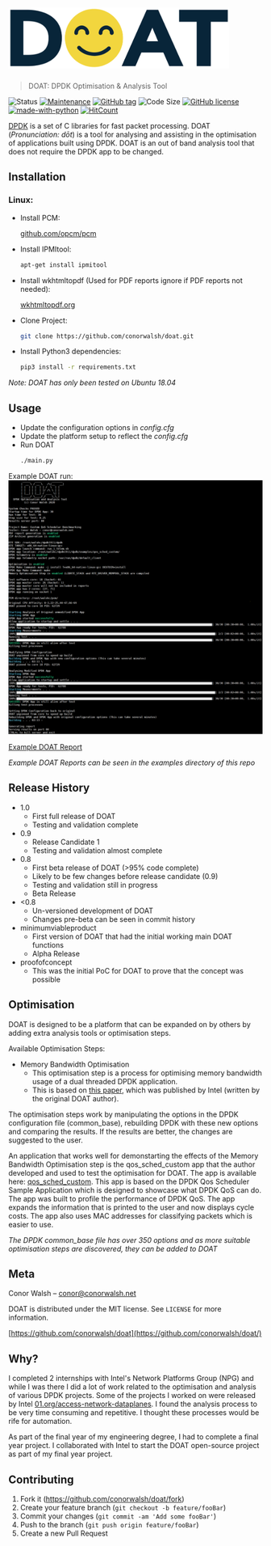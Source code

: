 # <img src="/webcomponents/doat_logo.png" height="120" />
> DOAT: DPDK Optimisation &amp; Analysis Tool

![Status](https://img.shields.io/badge/status-released-green.svg?style=flat-square)
[![Maintenance](https://img.shields.io/badge/maintained-yes-green.svg?style=flat-square)](https://GitHub.com/conorwalsh/doat/graphs/commit-activity)
[![GitHub tag](https://img.shields.io/badge/version-1.0-green.svg?style=flat-square)](https://GitHub.com/conorwalsh/doat/tags/)
![Code Size](https://img.shields.io/github/languages/code-size/conorwalsh/doat.svg?style=flat-square)
[![GitHub license](https://img.shields.io/badge/license-MIT-green.svg?style=flat-square)](https://github.com/conorwalsh/doat/blob/master/LICENSE)
[![made-with-python](https://img.shields.io/badge/Made%20with-Python3-1f425f.svg?style=flat-square)](https://www.python.org/)
[![HitCount](http://hits.dwyl.io/conorwalsh/doat.svg)](http://hits.dwyl.io/conorwalsh/doat)
<!--[![Lines of Code](https://tokei.rs/b1/github/conorwalsh/doat?style=flat-square)]()-->

[DPDK](https://dpdk.org) is a set of C libraries for fast packet processing. DOAT (_Pronunciation: d&omacr;t_) is a tool for analysing and assisting in the optimisation of applications built using DPDK. DOAT is an out of band analysis tool that does not require the DPDK app to be changed.

## Installation

### Linux:
* Install PCM:

    [github.com/opcm/pcm](https://github.com/opcm/pcm)
* Install IPMItool:
    ```sh 
    apt-get install ipmitool
    ```
* Install wkhtmltopdf (Used for PDF reports ignore if PDF reports not needed):

    [wkhtmltopdf.org](https://wkhtmltopdf.org/)
* Clone Project:
    ```sh
    git clone https://github.com/conorwalsh/doat.git
    ```
* Install Python3 dependencies:
    ```sh
    pip3 install -r requirements.txt
    ```
_Note: DOAT has only been tested on Ubuntu 18.04_

## Usage

* Update the configuration options in _config.cfg_
* Update the platform setup to reflect the _config.cfg_
* Run DOAT
    ```sh
    ./main.py
    ```
Example DOAT run:
![](/examples/doatrun.png)

[Example DOAT Report](/examples/doatreport.pdf)

_Example DOAT Reports can be seen in the examples directory of this repo_

## Release History

* 1.0
    * First full release of DOAT
    * Testing and validation complete
* 0.9
    * Release Candidate 1
    * Testing and validation almost complete
* 0.8
    * First beta release of DOAT (>95% code complete)
    * Likely to be few changes before release candidate (0.9)
    * Testing and validation still in progress
    * Beta Release
* <0.8
    * Un-versioned development of DOAT
    * Changes pre-beta can be seen in commit history
* minimumviableproduct
    * First version of DOAT that had the initial working main DOAT functions
    * Alpha Release
* proofofconcept
    * This was the initial PoC for DOAT to prove that the concept was possible

## Optimisation

DOAT is designed to be a platform that can be expanded on by others by adding extra analysis tools or optimisation steps.

Available Optimisation Steps:
* Memory Bandwidth Optimisation
    * This optimisation step is a process for optimising memory bandwidth usage of a dual threaded DPDK application.
    * This is based on [this paper](https://software.intel.com/en-us/articles/optimize-memory-usage-in-multi-threaded-data-plane-development-kit-dpdk-applications), which was published by Intel (written by the original DOAT author).

The optimisation steps work by manipulating the options in the DPDK configuration file (common_base), rebuilding DPDK with these new options and comparing the results. If the results are better, the changes are suggested to the user.

An application that works well for demonstarting the effects of the Memory Bandwidth Optimisation step is the qos_sched_custom app that the author developed and used to test the optimisation for DOAT. The app is available here: [qos_sched_custom](https://github.com/conorwalsh/qos_sched_custom). This app is based on the DPDK Qos Scheduler Sample Application which is designed to showcase what DPDK QoS can do. The app was built to profile the performance of DPDK QoS. The app expands the information that is printed to the user and now displays cycle costs. The app also uses MAC addresses for classifying packets which is easier to use.

_The DPDK common_base file has over 350 options and as more suitable optimisation steps are discovered, they can be added to DOAT_

## Meta

Conor Walsh – conor@conorwalsh.net

DOAT is distributed under the MIT license. See ``LICENSE`` for more information.

[https://github.com/conorwalsh/doat](https://github.com/conorwalsh/doat/)

## Why?

I completed 2 internships with Intel's Network Platforms Group (NPG) and while I was there I did a lot of work related to the optimisation and analysis of various DPDK projects. Some of the projects I worked on were released by Intel [01.org/access-network-dataplanes](https://01.org/access-network-dataplanes). I found the analysis process to be very time consuming and repetitive. I thought these processes would be rife for automation.

As part of the final year of my engineering degree, I had to complete a final year project. I collaborated with Intel to start the DOAT open-source project as part of my final year project.

## Contributing

1. Fork it (<https://github.com/conorwalsh/doat/fork>)
2. Create your feature branch (`git checkout -b feature/fooBar`)
3. Commit your changes (`git commit -am 'Add some fooBar'`)
4. Push to the branch (`git push origin feature/fooBar`)
5. Create a new Pull Request
